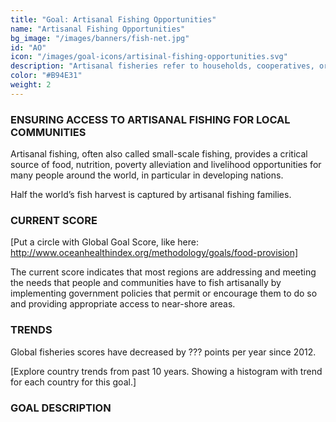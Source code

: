 ```yaml
---
title: "Goal: Artisanal Fishing Opportunities"
name: "Artisanal Fishing Opportunities"
bg_image: "/images/banners/fish-net.jpg"
id: "AO"
icon: "/images/goal-icons/artisinal-fishing-opportunities.svg"
description: "Artisanal fisheries refer to households, cooperatives, or small firms that use fish mainly for local consumption or trade (a.k.a. small-scale fishing)"
color: "#B94E31"
weight: 2
---
```


### ENSURING ACCESS TO ARTISANAL FISHING FOR LOCAL COMMUNITIES

Artisanal fishing, often also called small-scale fishing, provides a critical source of food, nutrition, poverty alleviation and livelihood opportunities for many people around the world, in particular in developing nations. 

Half the world’s fish harvest is captured by artisanal fishing families. 

### CURRENT SCORE

[Put a circle with Global Goal Score, like here: http://www.oceanhealthindex.org/methodology/goals/food-provision]

The current score indicates that most regions are addressing and meeting the needs that people and communities have to fish artisanally by implementing government policies that permit or encourage them to do so and providing appropriate access to near-shore areas.  


### TRENDS
Global fisheries scores have decreased by ??? points per year since 2012.

[Explore country trends from past 10 years. Showing a histogram with trend for each country for this goal.]

### GOAL DESCRIPTION
